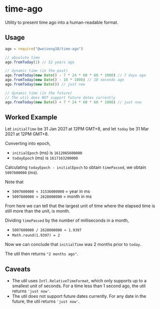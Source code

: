 # time-ago

Utility to present time ago into a human-readable format.

## Usage

```js
ago = require("@weiseng18/time-ago")

// absolute time
ago.fromToday(1) // 52 years ago

// dynamic time (in the past)
ago.fromToday(new Date() - 7 * 24 * 60 * 60 * 1000) // 7 days ago
ago.fromToday(new Date() - 10 * 1000) // 10 seconds ago
ago.fromToday(new Date()) // just now

// dynamic time (in the future)
// The util does NOT support future dates currently
ago.fromToday(new Date() + 7 * 24 * 60 * 60 * 1000) // just now
```

## Worked Example

Let `initialTime` be 31 Jan 2021 at 12PM GMT+8, and let `today` be 31 Mar 2021 at 12PM GMT+8.

Converting into epoch,

- `initialEpoch` (ms) is `1612065600000`
- `todayEpoch` (ms) is `1617163200000`

Calculating `todayEpoch - initialEpoch` to obtain `timePassed`, we obtain `5097600000` (ms).

Note that

- `5097600000 < 31536000000` = year in ms
- `5097600000 > 2628000000` = month in ms

From here we can tell that the largest unit of time where the elapsed time is still more than the unit, is month.

Dividing `timePassed` by the number of milliseconds in a month,

- `5097600000 / 2628000000 ≈ 1.9397`
- `Math.round(1.9397) = 2`

Now we can conclude that `initialTime` was 2 months prior to `today`.

The util then returns `"2 months ago"`.

## Caveats

- The util uses `Intl.RelativeTimeFormat`, which only supports up to a smallest unit of seconds. For a time less than 1 second ago, the util returns `'just now'`.
- The util does not support future dates currently. For any date in the future, the util returns `'just now'`.

